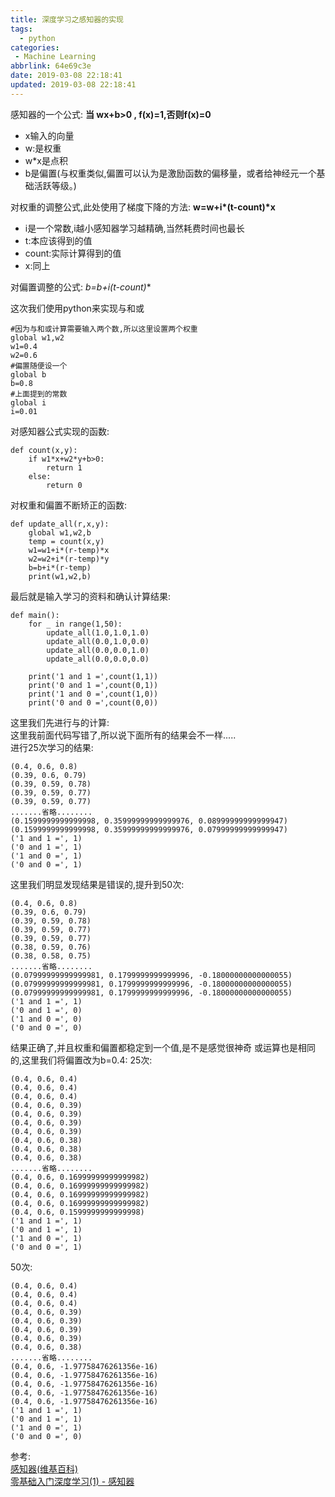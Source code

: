 ```yaml
---
title: 深度学习之感知器的实现
tags:
  - python
categories:
 - Machine Learning
abbrlink: 64e69c3e
date: 2019-03-08 22:18:41
updated: 2019-03-08 22:18:41
---
```


感知器的一个公式:
  **当 wx+b>0 , f(x)=1,否则f(x)=0**
- x输入的向量  
- w:是权重  
- w*x是点积  
- b是偏置(与权重类似,偏置可以认为是激励函数的偏移量，或者给神经元一个基础活跃等级。)  

对权重的调整公式,此处使用了梯度下降的方法: **w=w+i\*(t-count)\*x**  
- i是一个常数,i越小感知器学习越精确,当然耗费时间也最长  
- t:本应该得到的值  
- count:实际计算得到的值  
- x:同上  

对偏置调整的公式: **b=b+i*(t-count)**

这次我们使用python来实现与和或<!--more-->
```
#因为与和或计算需要输入两个数,所以这里设置两个权重
global w1,w2
w1=0.4
w2=0.6
#偏置随便设一个
global b
b=0.8
#上面提到的常数
global i
i=0.01
```
对感知器公式实现的函数:
```
def count(x,y):
    if w1*x+w2*y+b>0:
        return 1
    else:
        return 0
```
对权重和偏置不断矫正的函数:
```
def update_all(r,x,y):
    global w1,w2,b
    temp = count(x,y)
    w1=w1+i*(r-temp)*x
    w2=w2+i*(r-temp)*y
    b=b+i*(r-temp)
    print(w1,w2,b)
```
最后就是输入学习的资料和确认计算结果:
```
def main():
    for _ in range(1,50):
        update_all(1.0,1.0,1.0)
        update_all(0.0,1.0,0.0)
        update_all(0.0,0.0,1.0)
        update_all(0.0,0.0,0.0)
    
    print('1 and 1 =',count(1,1))
    print('0 and 1 =',count(0,1))
    print('1 and 0 =',count(1,0))
    print('0 and 0 =',count(0,0))
```
这里我们先进行与的计算:  
这里我前面代码写错了,所以说下面所有的结果会不一样.....    
进行25次学习的结果:
```
(0.4, 0.6, 0.8)
(0.39, 0.6, 0.79)
(0.39, 0.59, 0.78)
(0.39, 0.59, 0.77)
(0.39, 0.59, 0.77)
.......省略........
(0.1599999999999998, 0.35999999999999976, 0.08999999999999947)
(0.1599999999999998, 0.35999999999999976, 0.07999999999999947)
('1 and 1 =', 1)
('0 and 1 =', 1)
('1 and 0 =', 1)
('0 and 0 =', 1)
```
这里我们明显发现结果是错误的,提升到50次:
```
(0.4, 0.6, 0.8)
(0.39, 0.6, 0.79)
(0.39, 0.59, 0.78)
(0.39, 0.59, 0.77)
(0.39, 0.59, 0.77)
(0.38, 0.59, 0.76)
(0.38, 0.58, 0.75)
.......省略........
(0.07999999999999981, 0.1799999999999996, -0.18000000000000055)
(0.07999999999999981, 0.1799999999999996, -0.18000000000000055)
(0.07999999999999981, 0.1799999999999996, -0.18000000000000055)
('1 and 1 =', 1)
('0 and 1 =', 0)
('1 and 0 =', 0)
('0 and 0 =', 0)
```
结果正确了,并且权重和偏置都稳定到一个值,是不是感觉很神奇
或运算也是相同的,这里我们将偏置改为b=0.4:
25次:
```
(0.4, 0.6, 0.4)
(0.4, 0.6, 0.4)
(0.4, 0.6, 0.4)
(0.4, 0.6, 0.39)
(0.4, 0.6, 0.39)
(0.4, 0.6, 0.39)
(0.4, 0.6, 0.39)
(0.4, 0.6, 0.38)
(0.4, 0.6, 0.38)
(0.4, 0.6, 0.38)
.......省略........
(0.4, 0.6, 0.16999999999999982)
(0.4, 0.6, 0.16999999999999982)
(0.4, 0.6, 0.16999999999999982)
(0.4, 0.6, 0.16999999999999982)
(0.4, 0.6, 0.1599999999999998)
('1 and 1 =', 1)
('0 and 1 =', 1)
('1 and 0 =', 1)
('0 and 0 =', 1)
```
50次:
```
(0.4, 0.6, 0.4)
(0.4, 0.6, 0.4)
(0.4, 0.6, 0.4)
(0.4, 0.6, 0.39)
(0.4, 0.6, 0.39)
(0.4, 0.6, 0.39)
(0.4, 0.6, 0.39)
(0.4, 0.6, 0.38)
.......省略........
(0.4, 0.6, -1.97758476261356e-16)
(0.4, 0.6, -1.97758476261356e-16)
(0.4, 0.6, -1.97758476261356e-16)
(0.4, 0.6, -1.97758476261356e-16)
(0.4, 0.6, -1.97758476261356e-16)
('1 and 1 =', 1)
('0 and 1 =', 1)
('1 and 0 =', 1)
('0 and 0 =', 0)
```


参考:  
[感知器(维基百科)](https://zh.wikipedia.org/wiki/%E6%84%9F%E7%9F%A5%E5%99%A8)  
[零基础入门深度学习(1) - 感知器](https://www.zybuluo.com/hanbingtao/note/433855)  

